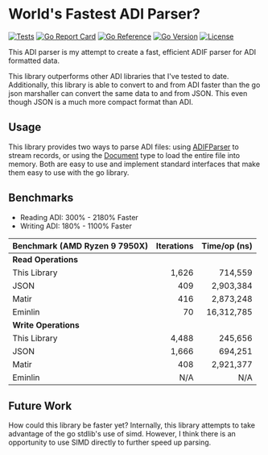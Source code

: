 # World's Fastest ADI Parser?

[![Tests](https://github.com/hamradiolog-net/adif/actions/workflows/test.yml/badge.svg)](https://github.com/hamradiolog-net/adif/actions/workflows/test.yml)
[![Go Report Card](https://goreportcard.com/badge/github.com/hamradiolog-net/adif)](https://goreportcard.com/report/github.com/hamradiolog-net/adif)
[![Go Reference](https://pkg.go.dev/badge/github.com/hamradiolog-net/adif.svg)](https://pkg.go.dev/github.com/hamradiolog-net/adif)
[![Go Version](https://img.shields.io/github/go-mod/go-version/hamradiolog-net/adif)](https://github.com/hamradiolog-net/adif/blob/main/go.mod)
[![License](https://img.shields.io/github/license/hamradiolog-net/adif)](https://github.com/hamradiolog-net/adif/blob/main/LICENSE)

This ADI parser is my attempt to create a fast, efficient ADIF parser for ADI formatted data.

This library outperforms other ADI libraries that I've tested to date.
Additionally, this library is able to convert to and from ADI faster than the go json marshaller can convert the same data to and from JSON.
This even though JSON is a much more compact format than ADI.

## Usage

This library provides two ways to parse ADI files: using [ADIFParser](https://github.com/hamradiolog-net/adif/blob/main/adiparser_test.go) to stream records, or using the [Document](https://github.com/hamradiolog-net/adif/blob/main/document_test.go) type to load the entire file into memory.
Both are easy to use and implement standard interfaces that make them easy to use with the go library.

## Benchmarks

- Reading ADI: 300% - 2180% Faster
- Writing ADI: 180% - 1100% Faster

| Benchmark  (AMD Ryzen 9 7950X)          | Iterations | Time/op (ns) |
|-----------------------------------------|-----------:|-------------:|
| **Read Operations**                     |            |              |
| This Library                            | 1,626      | 714,559      |
| JSON                                    | 409        | 2,903,384    |
| Matir                                   | 416        | 2,873,248    |
| Eminlin                                 | 70         | 16,312,785   |
| **Write Operations**                    |            |              |
| This Library                            | 4,488      | 245,656      |
| JSON                                    | 1,666      | 694,251      |
| Matir                                   | 408        | 2,921,377    |
| Eminlin                                 | N/A        | N/A          |

## Future Work

How could this library be faster yet?
Internally, this library attempts to take advantage of the go stdlib's use of simd.
However, I think there is an opportunity to use SIMD directly to further speed up parsing.
